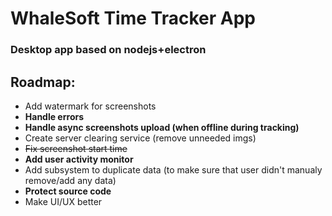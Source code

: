 # WhaleSoft Time Tracker App

### Desktop app based on nodejs+electron

## Roadmap:
* Add watermark for screenshots
* **Handle errors**
* **Handle async screenshots upload (when offline during tracking)**
* Create server clearing service (remove unneeded imgs)
* ~~Fix screenshot start time~~
* **Add user activity monitor**
* Add subsystem to duplicate data (to make sure that user didn't manualy remove/add any data)
* **Protect source code**
* Make UI/UX better